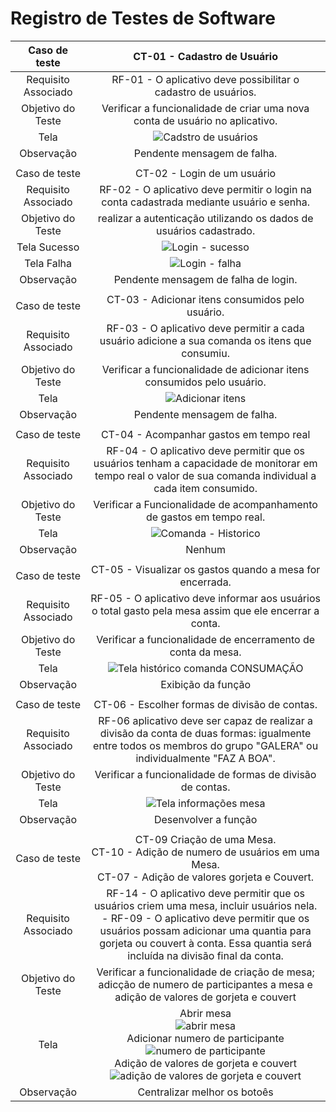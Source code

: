 # Registro de Testes de Software

|    Caso de teste    | CT-01 - Cadastro de Usuário|
|:---:	|:---:	|
| Requisito Associado |RF-01 - O aplicativo deve possibilitar o cadastro de usuários.|
|  Objetivo do Teste  |Verificar a funcionalidade de criar uma nova conta de usuário no aplicativo.|
|        Tela         |![Cadstro de usuários](https://github.com/ICEI-PUC-Minas-PMV-ADS/pmv-ads-2023-2-e3-proj-mov-t2-choppanheiro/assets/111931438/57549c81-e470-4f31-907f-a78878c68ab0)|
|      Observação     |Pendente mensagem de falha.|
|  	|  	|
|    Caso de teste    | CT-02 - Login de um usuário|
| Requisito Associado |RF-02 - O aplicativo deve permitir o login na conta cadastrada mediante usuário e senha.|
|  Objetivo do Teste  |realizar a autenticação utilizando os dados de usuários cadastrado.|
|        Tela Sucesso |![Login - sucesso](https://github.com/ICEI-PUC-Minas-PMV-ADS/pmv-ads-2023-2-e3-proj-mov-t2-choppanheiro/assets/111931438/1cc462bb-bf8e-4900-82e5-266ca2000386)|
|        Tela Falha   |![Login - falha](https://github.com/ICEI-PUC-Minas-PMV-ADS/pmv-ads-2023-2-e3-proj-mov-t2-choppanheiro/assets/111931438/e8f37dac-69ee-45d7-a033-bcb096489d32)|
|      Observação     |Pendente mensagem de falha de login.|
|  	|  	|
|    Caso de teste    |CT-03 - Adicionar itens consumidos pelo usuário.|
| Requisito Associado |RF-03 - O aplicativo deve permitir a cada usuário adicione a sua comanda os itens que consumiu.|
|  Objetivo do Teste  |Verificar a funcionalidade de adicionar itens consumidos pelo usuário.|
|        Tela         |![Adicionar itens](https://github.com/ICEI-PUC-Minas-PMV-ADS/pmv-ads-2023-2-e3-proj-mov-t2-choppanheiro/assets/111931438/66f794a9-e0f4-4b29-b7c8-95adbbbbddbd)|
|      Observação     |Pendente mensagem de falha.|
|  	|  	|
|    Caso de teste    |CT-04 - Acompanhar gastos em tempo real|
| Requisito Associado |RF-04 - O aplicativo deve permitir que os usuários tenham a capacidade de monitorar em tempo real o valor de sua comanda individual a cada item consumido. |
|  Objetivo do Teste  |Verificar a Funcionalidade de acompanhamento de gastos em tempo real.|
|        Tela         |![Comanda - Historico](https://github.com/ICEI-PUC-Minas-PMV-ADS/pmv-ads-2023-2-e3-proj-mov-t2-choppanheiro/assets/111931438/592bdd9e-49b6-4137-94b5-bb2d56a5dacf)|
|      Observação     |Nenhum|
|  	|  	|
|    Caso de teste    |CT-05 - Visualizar os gastos quando a mesa for encerrada.|
| Requisito Associado |RF-05 - O aplicativo deve informar aos usuários o total gasto pela mesa assim que ele encerrar a conta. |
|  Objetivo do Teste  |Verificar a funcionalidade de encerramento de conta da mesa.|
|        Tela         |![Tela histórico comanda CONSUMAÇÃO](https://github.com/ICEI-PUC-Minas-PMV-ADS/pmv-ads-2023-2-e3-proj-mov-t2-choppanheiro/assets/111931438/75b54f37-15b0-43fc-a022-fc1514ae386b)|
|      Observação     |Exibição da função|
|  	|  	|
|    Caso de teste    |CT-06 - Escolher formas de divisão de contas.|
| Requisito Associado |RF-06 aplicativo deve ser capaz de realizar a divisão da conta de duas formas: igualmente entre todos os membros do grupo "GALERA" ou individualmente "FAZ A BOA".|
|  Objetivo do Teste  |Verificar a funcionalidade de formas de divisão de contas.|
|        Tela         |![Tela informações mesa](https://github.com/ICEI-PUC-Minas-PMV-ADS/pmv-ads-2023-2-e3-proj-mov-t2-choppanheiro/assets/111931438/f92fbc6f-9002-43dd-896d-46266146dd5a)|
|      Observação     |Desenvolver a função|
|  	|  	|
|    Caso de teste    |CT-09 Criação de uma Mesa.<br> CT-10 - Adição de numero de usuários em uma Mesa.<br> CT-07 - Adição de valores gorjeta e Couvert. |
| Requisito Associado |RF-14 - O aplicativo deve permitir que os usuários criem uma mesa, incluir usuários nela.<br> - RF-09 - O aplicativo deve permitir que os usuários possam adicionar uma quantia para gorjeta ou couvert à conta. Essa quantia será incluída na divisão final da conta.|
|  Objetivo do Teste  |Verificar a funcionalidade de criação de mesa; adicção de numero de participantes a mesa e adição de valores de gorjeta e couvert|
|        Tela         |Abrir mesa <br> ![abrir mesa](https://github.com/ICEI-PUC-Minas-PMV-ADS/pmv-ads-2023-2-e3-proj-mov-t2-choppanheiro/assets/111931438/74cfa9ff-fc76-41cf-ad14-84f0e643d73d)<br> Adicionar numero de participante<br> ![numero de participante](https://github.com/ICEI-PUC-Minas-PMV-ADS/pmv-ads-2023-2-e3-proj-mov-t2-choppanheiro/assets/111931438/3711e123-953a-455d-8e87-d27cd0a41005)<br> Adição de valores de gorjeta e couvert<br> ![adição de valores de gorjeta e couvert](https://github.com/ICEI-PUC-Minas-PMV-ADS/pmv-ads-2023-2-e3-proj-mov-t2-choppanheiro/assets/111931438/79487fb5-8518-4e35-ba42-7d42b8d963f4)|
|      Observação     |Centralizar melhor os botoês|


